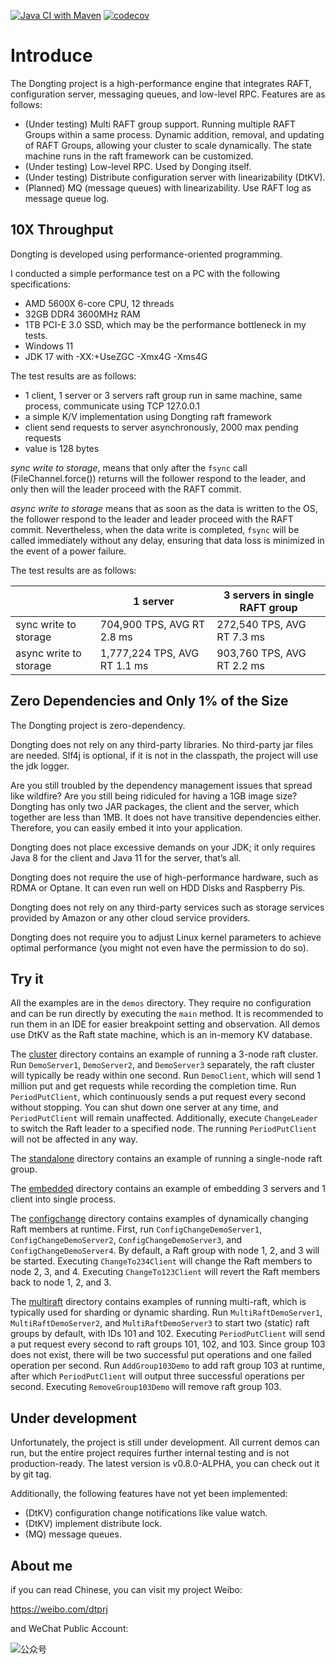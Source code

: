 [![Java CI with Maven](https://github.com/dtprj/dongting/actions/workflows/maven.yml/badge.svg)](https://github.com/dtprj/dongting/actions/workflows/maven.yml)
[![codecov](https://codecov.io/github/dtprj/dongting/branch/master/graph/badge.svg)](https://app.codecov.io/github/dtprj/dongting)

# Introduce
The Dongting project is a high-performance engine that integrates RAFT, configuration server, messaging queues,
and low-level RPC. Features are as follows:

* (Under testing) Multi RAFT group support. Running multiple RAFT Groups within a same process. Dynamic addition, 
  removal, and updating of RAFT Groups, allowing your cluster to scale dynamically. 
  The state machine runs in the raft framework can be customized.
* (Under testing) Low-level RPC. Used by Donging itself.
* (Under testing) Distribute configuration server with linearizability (DtKV).
* (Planned) MQ (message queues) with linearizability. Use RAFT log as message queue log.

## 10X Throughput
Dongting is developed using performance-oriented programming.

I conducted a simple performance test on a PC with the following specifications:

* AMD 5600X 6-core CPU, 12 threads
* 32GB DDR4 3600MHz RAM
* 1TB PCI-E 3.0 SSD, which may be the performance bottleneck in my tests.
* Windows 11
* JDK 17 with -XX:+UseZGC -Xmx4G -Xms4G

The test results are as follows:
* 1 client, 1 server or 3 servers raft group run in same machine, same process, communicate using TCP 127.0.0.1
* a simple K/V implementation using Dongting raft framework
* client send requests to server asynchronously, 2000 max pending requests
* value is 128 bytes

*sync write to storage*, means that only after the ```fsync``` call (FileChannel.force()) returns will the follower 
respond to the leader, and only then will the leader proceed with the RAFT commit.

*async write to storage* means that as soon as the data is written to the OS, the follower respond to the leader 
and leader proceed with the RAFT commit. Nevertheless, when the data write is completed, ```fsync``` will be called 
immediately without any delay, ensuring that data loss is minimized in the event of a power failure.

The test results are as follows:

|                        | 1 server                     | 3 servers in single RAFT group |
|------------------------|------------------------------|--------------------------------|
| sync write to storage  | 704,900 TPS, AVG RT 2.8 ms   | 272,540 TPS, AVG RT 7.3 ms     |
| async write to storage | 1,777,224 TPS, AVG RT 1.1 ms | 903,760 TPS, AVG RT 2.2 ms     |

## Zero Dependencies and Only 1% of the Size
The Dongting project is zero-dependency.

Dongting does not rely on any third-party libraries. No third-party jar files are needed.
Slf4j is optional, if it is not in the classpath, the project will use the jdk logger.

Are you still troubled by the dependency management issues that spread like wildfire?
Are you still being ridiculed for having a 1GB image size?
Dongting has only two JAR packages, the client and the server, which together are less than 1MB.
It does not have transitive dependencies either. Therefore, you can easily embed it into your application.

Dongting does not place excessive demands on your JDK; it only requires Java 8 for the client and Java 11 for
the server, that’s all.

Dongting does not require the use of high-performance hardware, such as RDMA or Optane.
It can even run well on HDD Disks and Raspberry Pis.

Dongting does not rely on any third-party services such as storage services provided by Amazon or
any other cloud service providers.

Dongting does not require you to adjust Linux kernel parameters to achieve optimal performance
(you might not even have the permission to do so).

## Try it

All the examples are in the ```demos``` directory. 
They require no configuration and can be run directly by executing the ```main``` method.
It is recommended to run them in an IDE for easier breakpoint setting and observation.
All demos use DtKV as the Raft state machine, which is an in-memory KV database.

The [cluster](demos/src/main/java/com/github/dtprj/dongting/demos/cluster) directory contains an example of
running a 3-node raft cluster.
Run ```DemoServer1```, ```DemoServer2```, and ```DemoServer3``` separately, the raft cluster will typically 
be ready within one second.
Run ```DemoClient```, which will send 1 million put and get requests while recording the completion time.
Run ```PeriodPutClient```, which continuously sends a put request every second without stopping. 
You can shut down one server at any time, and ```PeriodPutClient``` will remain unaffected.
Additionally, execute ```ChangeLeader``` to switch the Raft leader to a specified node.
The running ```PeriodPutClient``` will not be affected in any way.

The [standalone](demos/src/main/java/com/github/dtprj/dongting/demos/standalone) directory contains an example
of running a single-node raft group.

The [embedded](demos/src/main/java/com/github/dtprj/dongting/demos/embedded) directory contains an example of 
embedding 3 servers and 1 client into single process.

The [configchange](demos/src/main/java/com/github/dtprj/dongting/demos/configchange) directory contains examples 
of dynamically changing Raft members at runtime.
First, run ```ConfigChangeDemoServer1```, ```ConfigChangeDemoServer2```, ```ConfigChangeDemoServer3```, 
and ```ConfigChangeDemoServer4```. By default, a Raft group with node 1, 2, and 3 will be started.
Executing ```ChangeTo234Client``` will change the Raft members to node 2, 3, and 4.
Executing ```ChangeTo123Client``` will revert the Raft members back to node 1, 2, and 3.

The [multiraft](demos/src/main/java/com/github/dtprj/dongting/demos/multiraft) directory contains examples of
running multi-raft, which is typically used for sharding or dynamic sharding.
Run ```MultiRaftDemoServer1```, ```MultiRaftDemoServer2```, and ```MultiRaftDemoServer3``` to start two (static) 
raft groups by default, with IDs 101 and 102.
Executing ```PeriodPutClient``` will send a put request every second to raft groups 101, 102, and 103.
Since group 103 does not exist, there will be two successful put operations and one failed operation per second.
Run ```AddGroup103Demo``` to add raft group 103 at runtime, after which ```PeriodPutClient``` will output 
three successful operations per second.
Executing ```RemoveGroup103Demo``` will remove raft group 103.

## Under development

Unfortunately, the project is still under development. All current demos can run, 
but the entire project requires further internal testing and is not production-ready.
The latest version is v0.8.0-ALPHA, you can check out it by git tag.

Additionally, the following features have not yet been implemented:

* (DtKV) configuration change notifications like value watch.
* (DtKV) implement distribute lock.
* (MQ) message queues.

## About me
if you can read Chinese, you can visit my project Weibo:

https://weibo.com/dtprj

and WeChat Public Account:

![公众号](devlogs/imgs/qrcode_wechat.jpg)
